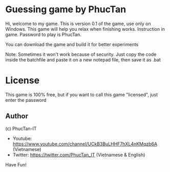 # Guessing game by PhucTan

Hi, welcome to my game. This is version 0.1 of the game, use only on Windows.
This game will help you relax when finishing works. Instruction in game. Password to play is PhucTan.

You can download the game and build it for better experiments

Note: Sometimes it won't work because of security. Just copy the code inside the batchfile and paste it on a new notepad file, then save it as .bat

# License

This game is 100% free, but if you want to call this game "licensed", just enter the password

## Author
(c) PhucTan-IT
- Youtube: https://www.youtube.com/channel/UCkB3BuLHHF7hXL4nKMqzb6A (Vietnamese)
- Twitter: https://twitter.com/PhucTan_IT (Vietnamese & English)

Have Fun!
